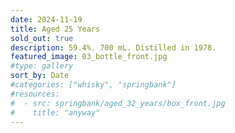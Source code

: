 ```yaml
---
date: 2024-11-19
title: Aged 25 Years
sold_out: true
description: 59.4%. 700 mL. Distilled in 1978.
featured_image: 03_bottle_front.jpg
#type: gallery
sort_by: Date
#categories: ["whisky", "springbank"]
#resources:
#  - src: springbank/aged_32_years/box_front.jpg
#    title: "anyway"
---
```


